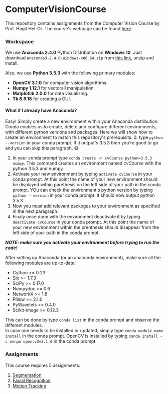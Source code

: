 # ComputerVisionCourse
This repository contains assignments from the Computer Vision Course by Prof. Hagit Hel-Or. 
The course's webpage can be found [here](http://cs.haifa.ac.il/hagit/courses/CV).

### Workspace
We use **Anaconda 2.4.0** Python Distribution on **Windows 10**.
Just download `Anaconda3-2.4.0-Windows-x86_64.zip` from [this link](https://repo.continuum.io/archive/.winzip/ "zipped Windows installers"), unzip and install.

Also, we use **Python 3.5.3** with the following primary modules:
  * **OpenCV 3.1.0** for computer vision algorithms.
  * **Numpy 1.12.1** for vectorail manipulation. 
  * **Matplotlib 2.0.0** for data visualizing.
  * **Tk 8.5.18** for creating a GUI.

#### What if I already have Anaconda?
Easy! Simply create a new environment within your Anaconda distribution.
Conda enables us to create, delete and configure different environments, with different python versions and packages.
Here we will show how to create an environment to match this repository's prerequisits. 
 0. type `python --version` in your conda prompt. If it output's 3.5.3 then you're good to go and you can skip this paragraph. :smile:
 1. In your conda prompt type `conda create -n cvCourse python=3.5.3 numpy`. This command creates an environment named *cvCourse* with the python 3.5.3 and numpy.
 2. Activate your new environment by typing `activate cvCourse` in your conda prompt. At this point the name of your new environment should be displayed within parethesis on the left side of your path in the conda prompt. YOu can check the environment's python version by typing `python --version` in your conda prompt. It should now output python 3.5.3.
 3. Now you must add relevant packeges to your environment as specified in the next paragraph.
 4. Finaly once done with the environment deactivate it by typing `deactivate cvCourse` in your conda prompt. At this point the name of your new environment within the prenthesis should disappear from the left side of your path in the conda prompt.
 
***NOTE: make sure you activate your environment before trying to run the code!***

After setting up Anaconda (or an anaconda environment), make sure all the following modules are up-to-date:
  * Cython >= 0.23
  * Six >= 1.7.3
  * SciPy >= 0.17.0
  * Numpydoc >= 0.6
  * NetworkX >= 1.8
  * Pillow >= 2.1.0
  * PyWavelets >= 0.4.0
  * Scikit-image >= 0.12.3

This can be done by type `conda list` in the conda prompt and observe the different modules.  
In case one needs to be installed or updated, simply type `conda module_name install` in the conda prompt. 
OpenCV is installed by typing `conda install -c menpo opencv3=3.1.0` in the conda prompt.

### Assignments
This course requires 5 assignments:
  1. [Segmentation](/segmentation/guide.md)
  2. [Facial Recognition](/facialRecognition/guide.md)
  3. [Motion Tracking](/bugTracker/guide.md)

